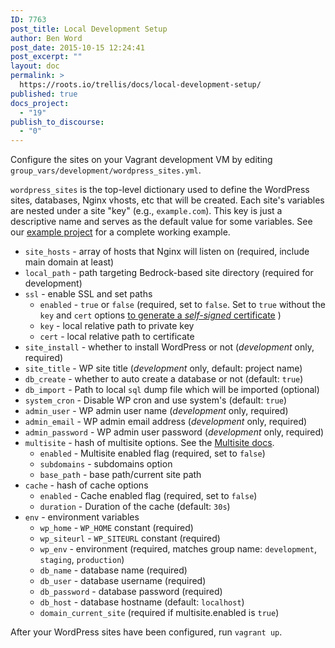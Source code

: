 ```yaml
---
ID: 7763
post_title: Local Development Setup
author: Ben Word
post_date: 2015-10-15 12:24:41
post_excerpt: ""
layout: doc
permalink: >
  https://roots.io/trellis/docs/local-development-setup/
published: true
docs_project:
  - "19"
publish_to_discourse:
  - "0"
---
```

Configure the sites on your Vagrant development VM by editing `group_vars/development/wordpress_sites.yml`.

`wordpress_sites` is the top-level dictionary used to define the WordPress sites, databases, Nginx vhosts, etc that will be created. Each site's variables are nested under a site "key" (e.g., `example.com`). This key is just a descriptive name and serves as the default value for some variables. See our [example project](https://github.com/roots/roots-example-project.com/blob/master/trellis/group_vars/development/wordpress_sites.yml) for a complete working example.

* `site_hosts` - array of hosts that Nginx will listen on (required, include main domain at least)
* `local_path` - path targeting Bedrock-based site directory (required for development)
* `ssl` - enable SSL and set paths
  * `enabled` - `true` or `false` (required, set to `false`. Set to `true` without the `key` and `cert` options [to generate a *self-signed* certificate](https://roots.io/trellis/docs/ssl/) )
  * `key` - local relative path to private key
  * `cert` - local relative path to certificate
* `site_install` - whether to install WordPress or not (*development* only, required)
* `site_title` - WP site title (*development* only, default: project name)
* `db_create` - whether to auto create a database or not (default: `true`)
* `db_import` - Path to local `sql` dump file which will be imported (optional)
* `system_cron` - Disable WP cron and use system's (default: `true`)
* `admin_user` - WP admin user name (*development* only, required)
* `admin_email` - WP admin email address (*development* only, required)
* `admin_password` - WP admin user password (*development* only, required)
* `multisite` - hash of multisite options. See the [Multisite docs](https://roots.io/trellis/docs/multisite/).
  * `enabled` - Multisite enabled flag (required, set to `false`)
  * `subdomains` - subdomains option
  * `base_path` - base path/current site path
* `cache` - hash of cache options
  * `enabled` - Cache enabled flag (required, set to `false`)
  * `duration` - Duration of the cache (default: `30s`)
* `env` - environment variables
  * `wp_home` - `WP_HOME` constant (required)
  * `wp_siteurl` - `WP_SITEURL` constant (required)
  * `wp_env` - environment (required, matches group name: `development`, `staging`, `production`)
  * `db_name` - database name (required)
  * `db_user` - database username (required)
  * `db_password` - database password (required)
  * `db_host` - database hostname (default: `localhost`)
  * `domain_current_site` (required if multisite.enabled is `true`)

After your WordPress sites have been configured, run `vagrant up`.